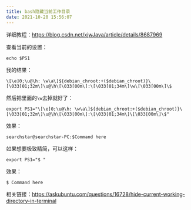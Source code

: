 ```yaml
---
title: bash隐藏当前工作目录
date: 2021-10-20 15:56:07
---
```


详细教程：<https://blog.csdn.net/xjwJava/article/details/8687969>

查看当前的设置：

```shell
echo $PS1
```

我的结果：

```
\[\e]0;\u@\h: \w\a\]${debian_chroot:+($debian_chroot)}\[\033[01;32m\]\u@\h\[\033[00m\]:\[\033[01;34m\]\w\[\033[00m\]\$
```

然后把里面的```\w```去掉就好了：

```shell
export PS1="\[\e]0;\u@\h: \w\a\]${debian_chroot:+($debian_chroot)}\[\033[01;32m\]\u@\h\[\033[00m\]:\[\033[01;34m\]\[\033[00m\]\$"
```

效果：

```
searchstar@searchstar-PC:$Command here
```

如果想要极致精简，可以这样：

```shell
export PS1="$ "
```

效果：

```
$ Command here
```

相关链接：<https://askubuntu.com/questions/16728/hide-current-working-directory-in-terminal>
